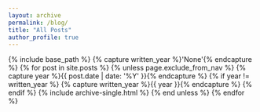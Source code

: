 ```yaml
---
layout: archive
permalink: /blog/
title: "All Posts"
author_profile: true
---
```


{% include base_path %}
{% capture written_year %}'None'{% endcapture %}
{% for post in site.posts %}
  {% unless page.exclude_from_nav %}
    {% capture year %}{{ post.date | date: '%Y' }}{% endcapture %}
    {% if year != written_year %}
    <!-- <h2 id="{{ year | slugify }}" class="archive__subtitle">{{ year }}</h2> -->
      {% capture written_year %}{{ year }}{% endcapture %}
    {% endif %}
    {% include archive-single.html %}
  {%  end unless %}
{% endfor %}
